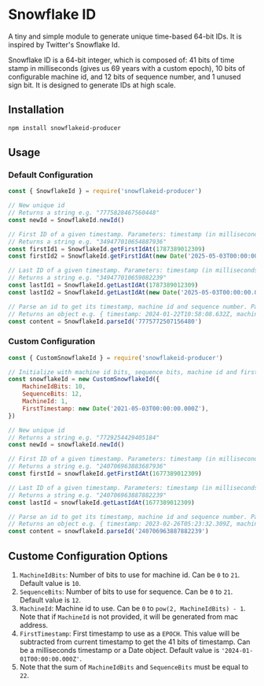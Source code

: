 # Snowflake ID

A tiny and simple module to generate unique time-based 64-bit IDs. It is inspired by Twitter's Snowflake Id.

Snowflake ID is a 64-bit integer, which is composed of: 41 bits of time stamp in milliseconds (gives us 69 years with a custom epoch), 10 bits of configurable machine id, and 12 bits of sequence number, and 1 unused sign bit. It is designed to generate IDs at high scale.

## Installation

```bash
npm install snowflakeid-producer
```

## Usage

### Default Configuration

```js
const { SnowflakeId } = require('snowflakeid-producer')

// New unique id
// Returns a string e.g. "7775828467560448"
const newId = SnowflakeId.newId()

// First ID of a given timestamp. Parameters: timestamp (in milliseconds or Date object)
// Returns a string e.g. "349477010654887936"
const firstId1 = SnowflakeId.getFirstIdAt(1787389012309) 
const firstId2 = SnowflakeId.getFirstIdAt(new Date('2025-05-03T00:00:00.000Z'))

// Last ID of a given timestamp. Parameters: timestamp (in milliseconds or Date object)
// Returns a string e.g. "349477010659082239"
const lastId1 = SnowflakeId.getLastIdAt(1787389012309) 
const lastId2 = SnowflakeId.getLastIdAt(new Date('2025-05-03T00:00:00.000Z'))

// Parse an id to get its timestamp, machine id and sequence number. Parameters: id (numeric string)
// Returns an object e.g. { timestamp: 2024-01-22T10:58:08.632Z, machineId: 587, sequence: 0 }
const content = SnowflakeId.parseId('7775772507156480')
```


### Custom Configuration

```js
const { CustomSnowflakeId } = require('snowflakeid-producer')

// Initialize with machine id bits, sequence bits, machine id and first timestamp
const snowflakeId = new CustomSnowflakeId({
    MachineIdBits: 10,
    SequenceBits: 12,
    MachineId: 1,
    FirstTimestamp: new Date('2021-05-03T00:00:00.000Z'),
})

// New unique id
// Returns a string e.g. "7729254429405184"
const newId = snowflakeId.newId()

// First ID of a given timestamp. Parameters: timestamp (in milliseconds or Date object).
// Returns a string e.g. "240706963883687936"
const firstId = snowflakeId.getFirstIdAt(1677389012309)

// Last ID of a given timestamp. Parameters: timestamp (in milliseconds or Date object)
// Returns a string e.g. "240706963887882239"
const lastId = snowflakeId.getLastIdAt(1677389012309)

// Parse an id to get its timestamp, machine id and sequence number. Parameters: id (numeric string)
// Returns an object e.g. { timestamp: 2023-02-26T05:23:32.309Z, machineId: 1023, sequence: 4095 }
const content = snowflakeId.parseId('240706963887882239') 
```

## Custome Configuration Options
1. ```MachineIdBits```: Number of bits to use for machine id. Can be ```0``` to ```21```. Default value is ```10```.
2. ```SequenceBits```: Number of bits to use for sequence. Can be ```0``` to ```21```. Default value is ```12```.
3. ```MachineId```: Machine id to use. Can be ```0``` to ```pow(2, MachineIdBits) - 1```. Note that if ```MachineId``` is not provided, it will be generated from mac address.
4. ```FirstTimestamp```: First timestamp to use as a ```EPOCH```. This value will be subtracted from current timestamp to get the 41 bits of timestamp. Can be a milliseconds timestamp or a Date object. Default value is ```'2024-01-01T00:00:00.000Z'```.
5. Note that the sum of ```MachineIdBits``` and ```SequenceBits``` must be equal to ```22```.
